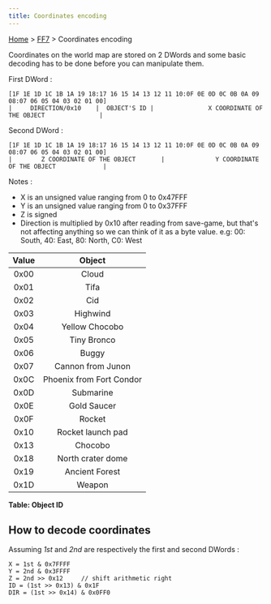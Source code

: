 ```yaml
---
title: Coordinates encoding
---
```


[Home](../Main%20Page.md.md) > [FF7](../FF7.md) > Coordinates encoding

Coordinates on the world map are stored on 2 DWords and some basic
decoding has to be done before you can manipulate them.

First DWord :

    [1F 1E 1D 1C 1B 1A 19 18:17 16 15 14 13 12 11 10:0F 0E 0D 0C 0B 0A 09 08:07 06 05 04 03 02 01 00]
    |     DIRECTION/0x10    |  OBJECT'S ID |               X COORDINATE OF THE OBJECT               |

Second DWord :

    [1F 1E 1D 1C 1B 1A 19 18:17 16 15 14 13 12 11 10:0F 0E 0D 0C 0B 0A 09 08:07 06 05 04 03 02 01 00]
    |        Z COORDINATE OF THE OBJECT       |              Y COORDINATE OF THE OBJECT             |

Notes :

-   X is an unsigned value ranging from 0 to 0x47FFF
-   Y is an unsigned value ranging from 0 to 0x37FFF
-   Z is signed
-   Direction is multiplied by 0x10 after reading from save-game, but
    that's not affecting anything so we can think of it as a byte value.
    e.g: 00: South, 40: East, 80: North, C0: West

| Value |          Object          |
|:-----:|:------------------------:|
| 0x00  |          Cloud           |
| 0x01  |           Tifa           |
| 0x02  |           Cid            |
| 0x03  |         Highwind         |
| 0x04  |      Yellow Chocobo      |
| 0x05  |       Tiny Bronco        |
| 0x06  |          Buggy           |
| 0x07  |    Cannon from Junon     |
| 0x0C  | Phoenix from Fort Condor |
| 0x0D  |        Submarine         |
| 0x0E  |       Gold Saucer        |
| 0x0F  |          Rocket          |
| 0x10  |    Rocket launch pad     |
| 0x13  |         Chocobo          |
| 0x18  |    North crater dome     |
| 0x19  |      Ancient Forest      |
| 0x1D  |          Weapon          |

**Table: Object ID**

## How to decode coordinates

Assuming *1st* and *2nd* are respectively the first and second DWords :

    X = 1st & 0x7FFFF
    Y = 2nd & 0x3FFFF
    Z = 2nd >> 0x12     // shift arithmetic right
    ID = (1st >> 0x13) & 0x1F
    DIR = (1st >> 0x14) & 0x0FF0

